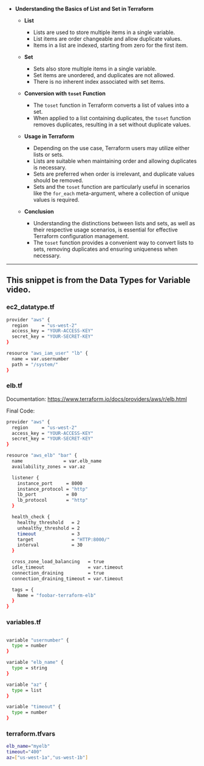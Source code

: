 * **Understanding the Basics of List and Set in Terraform**

  * **List**
    * Lists are used to store multiple items in a single variable.
    * List items are order changeable and allow duplicate values.
    * Items in a list are indexed, starting from zero for the first item.

  * **Set**
    * Sets also store multiple items in a single variable.
    * Set items are unordered, and duplicates are not allowed.
    * There is no inherent index associated with set items.

  * **Conversion with `toset` Function**
    * The `toset` function in Terraform converts a list of values into a set.
    * When applied to a list containing duplicates, the `toset` function removes duplicates, resulting in a set without duplicate values.
  
  * **Usage in Terraform**
    * Depending on the use case, Terraform users may utilize either lists or sets.
    * Lists are suitable when maintaining order and allowing duplicates is necessary.
    * Sets are preferred when order is irrelevant, and duplicate values should be removed.
    * Sets and the `toset` function are particularly useful in scenarios like the `for_each` meta-argument, where a collection of unique values is required.

  * **Conclusion**
    * Understanding the distinctions between lists and sets, as well as their respective usage scenarios, is essential for effective Terraform configuration management.
    * The `toset` function provides a convenient way to convert lists to sets, removing duplicates and ensuring uniqueness when necessary.

---

## This snippet is from the Data Types for Variable video.

### ec2_datatype.tf

```sh
provider "aws" {
  region     = "us-west-2"
  access_key = "YOUR-ACCESS-KEY"
  secret_key = "YOUR-SECRET-KEY"
}

resource "aws_iam_user" "lb" {
  name = var.usernumber
  path = "/system/"
}

```
### elb.tf

Documentation:  https://www.terraform.io/docs/providers/aws/r/elb.html

Final Code:

```sh
provider "aws" {
  region     = "us-west-2"
  access_key = "YOUR-ACCESS-KEY"
  secret_key = "YOUR-SECRET-KEY"
}

resource "aws_elb" "bar" {
  name               = var.elb_name
  availability_zones = var.az

  listener {
    instance_port     = 8000
    instance_protocol = "http"
    lb_port           = 80
    lb_protocol       = "http"
  }

  health_check {
    healthy_threshold   = 2
    unhealthy_threshold = 2
    timeout             = 3
    target              = "HTTP:8000/"
    interval            = 30
  }

  cross_zone_load_balancing   = true
  idle_timeout                = var.timeout
  connection_draining         = true
  connection_draining_timeout = var.timeout

  tags = {
    Name = "foobar-terraform-elb"
  }
}
```
### variables.tf

```sh

variable "usernumber" {
  type = number
}

variable "elb_name" {
  type = string
}

variable "az" {
  type = list
}

variable "timeout" {
  type = number
}
```
### terraform.tfvars
```sh
elb_name="myelb"
timeout="400"
az=["us-west-1a","us-west-1b"]
```
